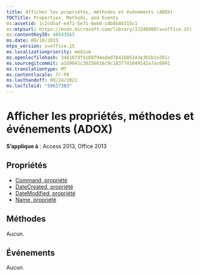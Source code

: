 ```yaml
---
title: Afficher les propriétés, méthodes et événements (ADOX)
TOCTitle: Properties, Methods, and Events
ms:assetid: 1c2cd5af-e471-5e71-6eb0-cdb8b46315c1
ms:mtpsurl: https://msdn.microsoft.com/library/JJ248960(v=office.15)
ms:contentKeyID: 48543563
ms.date: 09/18/2015
mtps_version: v=office.15
ms.localizationpriority: medium
ms.openlocfilehash: 348187df9168f94adad7b41b05343e3b5b1e201c
ms.sourcegitcommit: a1d9041c20256616c9c183f7d1049142a7ac6991
ms.translationtype: MT
ms.contentlocale: fr-FR
ms.lasthandoff: 09/24/2021
ms.locfileid: "59617383"
---
```

# <a name="view-properties-methods-and-events-adox"></a>Afficher les propriétés, méthodes et événements (ADOX)


**S’applique à** : Access 2013, Office 2013

## <a name="properties"></a>Propriétés

- [Command, propriété](command-property-adox.md)
- [DateCreated, propriété](datecreated-property-adox.md)
- [DateModified, propriété](datemodified-property-adox.md)
- [Name, propriété](name-property-adox.md)

## <a name="methods"></a>Méthodes

Aucun.

## <a name="events"></a>Événements

Aucun.

